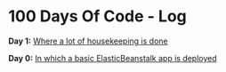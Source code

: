 # 100 Days Of Code - Log

**Day 1:** [Where a lot of housekeeping is done](https://github.com/kryptykphysh/100-days-of-code/blob/master/log_entries/1.md)

**Day 0:** [In which a basic ElasticBeanstalk app is deployed](https://github.com/kryptykphysh/100-days-of-code/blob/master/log_entries/0.md)
